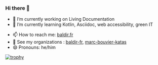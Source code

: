 ### Hi there 👋

- 🔭 I’m currently working on Living Documentation
- 🌱 I’m currently learning Kotlin, Asciidoc, web accessibility, green IT
<!-- 
- 👯 I’m looking to collaborate on ...
- 🤔 I’m looking for help with ...
- 💬 Ask me about ... 
-->
- 📫 How to reach me: [baldir.fr](https://baldir.fr)
- 🏢 See my organizations : [baldir-fr](https://baldir-fr.github.io),  [marc-bouvier-katas](https://marc-bouvier-katas.github.io/)
- 😄 Pronouns: he/him
<!-- - ⚡ Fun fact: ...-->

[![trophy](https://github-profile-trophy.vercel.app/?username=marc-bouvier)](https://github.com/ryo-ma/github-profile-trophy)

